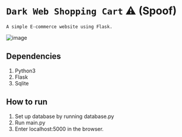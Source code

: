 # `Dark Web Shopping Cart` ⚠️ (Spoof)

    A simple E-commerce website using Flask.

![image](https://github.com/imvickykumar999/Flask-XAMPP-Onion-Host/assets/50515418/158e9e2e-69cd-49d5-ac0d-bd9a552f8d97)
  
## Dependencies ##
1. Python3
2. Flask
3. Sqlite

## How to run ##
1. Set up database by running database.py
2. Run main.py
3. Enter localhost:5000 in the browser.
